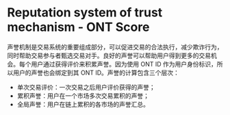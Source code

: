 # Reputation system of trust mechanism - ONT Score

声誉机制是交易系统的重要组成部分，可以促进交易的合法执行，减少欺诈行为，同时帮助交易参与者甄选交易对手。良好的声誉可以帮助用户得到更多的交易机会。每个用户通过获得评价来积累声誉。因为使用 ONT ID 作为用户身份标识，所以用户的声誉也会绑定到其 ONT ID。声誉的计算包含三个层次：

- 单次交易评价：一次交易之后用户评价获得的声誉；
- 累积声誉：用户在一个市场多次交易累积的声誉；
- 全局声誉：用户在链上累积的各市场的声誉汇总。 

